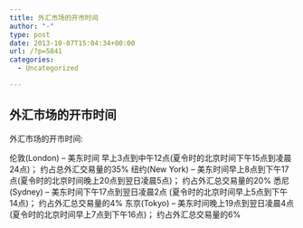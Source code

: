 ```yaml
---
title: 外汇市场的开市时间
author: "-"
type: post
date: 2013-10-07T15:04:34+00:00
url: /?p=5841
categories:
  - Uncategorized

---
```

## 外汇市场的开市时间
外汇市场的开市时间: 
  

 伦敦(London) – 美东时间 早上3点到中午12点(夏令时的北京时间下午15点到凌晨24点)； 约占总外汇交易量的35%
 纽约(New York) – 美东时间早上8点到下午17点(夏令时的北京时间晚上20点到翌日凌晨5点)； 约占外汇总交易量的20%
 悉尼(Sydney) – 美东时间下午17点到翌日凌晨2点 (夏令时的北京时间早上5点到下午14点)； 约占外汇总交易量的4%
 东京(Tokyo) – 美东时间晚上19点到翌日凌晨4点 (夏令时的北京时间早上7点到下午16点)； 约占外汇总交易量的6%